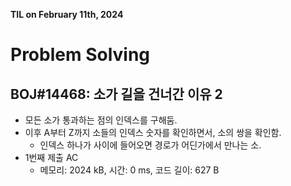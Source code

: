 **TIL on February 11th, 2024**

# Problem Solving
## BOJ#14468: 소가 길을 건너간 이유 2
* 모든 소가 통과하는 점의 인덱스를 구해둠.
* 이후 A부터 Z까지 소들의 인덱스 숫자를 확인하면서, 소의 쌍을 확인함.
    - 인덱스 하나가 사이에 들어오면 경로가 어딘가에서 만나는 소.
* 1번째 제출 AC
    - 메모리: 2024 kB, 시간: 0 ms, 코드 길이: 627 B
